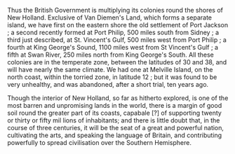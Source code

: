   Thus the British Government is multiplying its colonies round the shores of New Holland. Exclusive of Van Diemen's Land, which forms a separate island, we have first on the eastern shore the old settlement of Port Jackson ; a second recently formed at Port Philip, 500 miles south from Sidney ; a third just described, at St. Vincent's Gulf, 500 miles west from Port Philip ; a fourth at King George's Sound, 1100 miles west from St Vincent's Gulf ; a fifth at Swan River, 250 miles north from King George's South. All these colonies are in the temperate zone, between the latitudes of 30 and 38, and will have nearly the same climate. We had one at Melville Island, on the north coast, within the torried zone, in latitude 12 ; but it was found to be very unhealthy, and was abandoned, after a short trial, ten years ago.  Though the interior of New Holland, so far as hitherto explored, is one of the most barren and unpromising lands in the world, there is a margin of good soil round the greater part of its coasts, capabale [?] of supporting twenty or thirty or fifty mil lions of inhabitants; and there is little doubt that, in the course of three centuries, it will be the seat of a great and powerful nation, cultivating the arts, and speaking the language of Britain, and contributing powerfully to spread civilisation over the Southern Hemisphere.